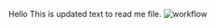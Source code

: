 Hello
This is updated text to read me file.
![workflow](https://github.com/<UserName>/<RepositoryName>/actions/workflows/main.yml/badge.svg)